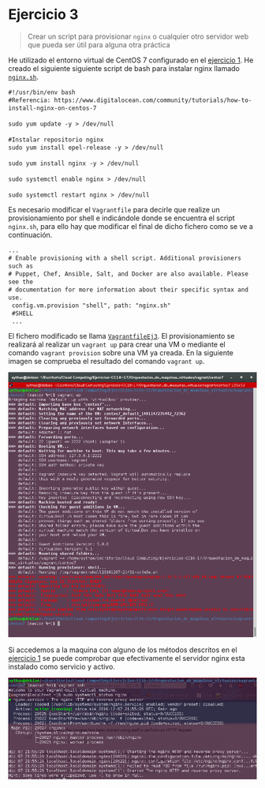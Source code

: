 # Ejercicio 3
> Crear un script para provisionar `nginx` o cualquier otro servidor web que pueda ser útil para alguna otra práctica

He utilizado el entorno virtual de CentOS 7  configurado en el [ejercicio 1](Ejercicio1.md). He creado el siguiente siguiente script de bash para instalar nginx llamado [`nginx.sh`](vagrant/centos7/nginx.sh).

```
#!/usr/bin/env bash
#Referencia: https://www.digitalocean.com/community/tutorials/how-to-install-nginx-on-centos-7

sudo yum update -y > /dev/null

#Instalar repositorio nginx
sudo yum install epel-release -y > /dev/null

sudo yum install nginx -y > /dev/null

sudo systemctl enable nginx > /dev/null

sudo systemctl restart nginx > /dev/null

```

Es necesario modificar el `Vagrantfile` para decirle que realize un provisionamiento por shell e indicándole donde se encuentra el script `nginx.sh`, para ello hay que modificar el final de dicho fichero como se ve a continuación.
```
...
# Enable provisioning with a shell script. Additional provisioners such as
# Puppet, Chef, Ansible, Salt, and Docker are also available. Please see the
# documentation for more information about their specific syntax and use.
 config.vm.provision "shell", path: "nginx.sh"
 #SHELL
 ...
```
El fichero modificado se llama [`VagrantfileEj3`](vagrant/centos7/VagrantfileEj3). El provisionamiento se realizará al realizar un `vagrant up` para crear una VM o mediante el comando `vagrant provision` sobre una VM ya creada. En la siguiente imagen se comprueba el resultado del comando `vagrant up`.

![Vagrant up centos7](imagenes/Ejercicio3.1.png "Vagrant up centos7")

Si accedemos a la maquina con alguno de los métodos descritos en el [ejercicio 1](Ejercicio1.md) se puede comprobar que efectivamente el servidor nginx esta instalado como servicio y activo.

![Nginx status centos7](imagenes/Ejercicio3.2.png "Nginx status centos7")
